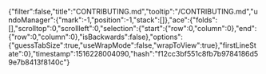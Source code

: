 {"filter":false,"title":"CONTRIBUTING.md","tooltip":"/CONTRIBUTING.md","undoManager":{"mark":-1,"position":-1,"stack":[]},"ace":{"folds":[],"scrolltop":0,"scrollleft":0,"selection":{"start":{"row":0,"column":0},"end":{"row":0,"column":0},"isBackwards":false},"options":{"guessTabSize":true,"useWrapMode":false,"wrapToView":true},"firstLineState":0},"timestamp":1516228004090,"hash":"f12cc3bf551c8fb7b9784186d59e7b8413f8140c"}